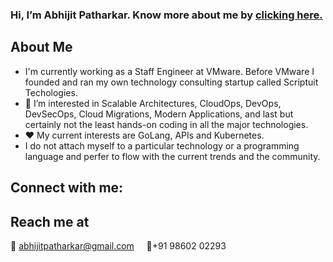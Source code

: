 ### Hi, I’m Abhijit Patharkar. Know more about me by <a href="https://abhijit-patharkar.github.io/">clicking here.</a>

About Me
---
- I'm currently working as a Staff Engineer at VMware. Before VMware I founded and ran my own technology consulting startup called Scriptuit Techologies.
- :eyes: I’m interested in Scalable Architectures, CloudOps, DevOps, DevSecOps, Cloud Migrations, Modern Applications, and last but certainly not the least hands-on coding in all the major technologies.
- :heart: My current interests are GoLang, APIs and Kubernetes.
- I do not attach myself to a particular technology or a programming language and perfer to flow with the current trends and the community.

Connect with me:
---

Reach me at
---
:email: abhijitpatharkar@gmail.com &nbsp;&nbsp;&nbsp;  :iphone:+91 98602 02293
